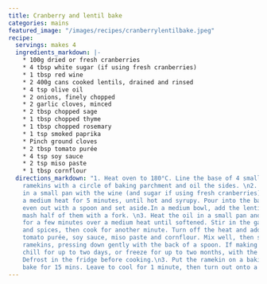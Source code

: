 ```yaml
---
title: Cranberry and lentil bake
categories: mains
featured_image: "/images/recipes/cranberrylentilbake.jpeg"
recipe:
  servings: makes 4
  ingredients_markdown: |-
    * 100g dried or fresh cranberries
    * 4 tbsp white sugar (if using fresh cranberries)
    * 1 tbsp red wine
    * 2 400g cans cooked lentils, drained and rinsed
    * 4 tsp olive oil
    * 2 onions, finely chopped
    * 2 garlic cloves, minced
    * 2 tbsp chopped sage
    * 1 tbsp chopped thyme
    * 1 tbsp chopped rosemary
    * 1 tsp smoked paprika
    * Pinch ground cloves
    * 2 tbsp tomato purée
    * 4 tsp soy sauce
    * 2 tsp miso paste
    * 1 tbsp cornflour
  directions_markdown: "1. Heat oven to 180°C. Line the base of 4 small ovenproof
    ramekins with a circle of baking parchment and oil the sides. \n2. Put the cranberries
    in a small pan with the wine (and sugar if using fresh cranberries) and cook over
    a medium heat for 5 minutes, until hot and syrupy. Pour into the base of the ramekins,
    even out with a spoon and set aside.In a medium bowl, add the lentils and roughly
    mash half of them with a fork. \n3. Heat the oil in a small pan and cook the onion
    for a few minutes over a medium heat until softened. Stir in the garlic, herbs
    and spices, then cook for another minute. Turn off the heat and add the lentils,
    tomato purée, soy sauce, miso paste and cornflour. Mix well, then spoon into the
    ramekins, pressing down gently with the back of a spoon. If making a head of time,
    chill for up to two days, or freeze for up to two months, with the ramekin covered.
    Defrost in the fridge before cooking.\n3. Put the ramekin on a baking tray and
    bake for 15 mins. Leave to cool for 1 minute, then turn out onto a plate."
---
```

